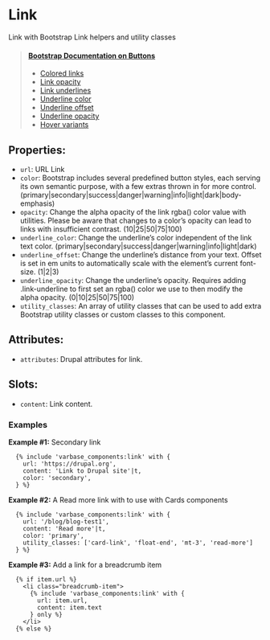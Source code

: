 # Link

Link with Bootstrap Link helpers and utility classes

> #### [Bootstrap Documentation on Buttons](https://getbootstrap.com/docs/5.3/utilities/link/)
> * [Colored links](https://getbootstrap.com/docs/5.3/helpers/colored-links/)
> * [Link opacity](https://getbootstrap.com/docs/5.3/utilities/link/#link-opacity)
> * [Link underlines](https://getbootstrap.com/docs/5.3/utilities/link/#link-underlines)
> * [Underline color](https://getbootstrap.com/docs/5.3/utilities/link/#underline-color)
> * [Underline offset](https://getbootstrap.com/docs/5.3/utilities/link/#underline-offset)
> * [Underline opacity](https://getbootstrap.com/docs/5.3/utilities/link/#underline-opacity)
> * [Hover variants](https://getbootstrap.com/docs/5.3/utilities/link/#hover-variants)

## Properties:
* `url`: URL Link
* `color`: Bootstrap includes several predefined button styles, each serving its own
          semantic purpose, with a few extras thrown in for more control.
          (primary|secondary|success|danger|warning|info|light|dark|body-emphasis)
* `opacity`: Change the alpha opacity of the link rgba() color value with utilities.
            Please be aware that changes to a color’s opacity can lead to links with
            insufficient contrast.
            (10|25|50|75|100)
* `underline_color`: Change the underline’s color independent of the link text color.
                    (primary|secondary|success|danger|warning|info|light|dark)
* `underline_offset`: Change the underline’s distance from your text. Offset is set in em
                     units to automatically scale with the element’s current font-size.
                     (1|2|3)
* `underline_opacity`: Change the underline’s opacity. Requires adding .link-underline to
                      first set an rgba() color we use to then modify the alpha opacity.
                      (0|10|25|50|75|100)
* `utility_classes`: An array of utility classes that can
                    be used to add extra Bootstrap utility classes or custom
                    classes to this component.

## Attributes:
* `attributes`: Drupal attributes for link.

## Slots:
* `content`: Link content.

### Examples
**Example #1:** Secondary link
```
  {% include 'varbase_components:link' with {
    url: 'https://drupal.org',
    content: 'Link to Drupal site'|t,
    color: 'secondary',
  } %}
```

**Example #2:** A Read more link with to use with Cards components
```
  {% include 'varbase_components:link' with {
    url: '/blog/blog-test1',
    content: 'Read more'|t,
    color: 'primary',
    utility_classes: ['card-link', 'float-end', 'mt-3', 'read-more']
  } %}
```

**Example #3:** Add a link for a breadcrumb item
```
  {% if item.url %}
    <li class="breadcrumb-item">
      {% include 'varbase_components:link' with {
        url: item.url,
        content: item.text
      } only %}
    </li>
  {% else %}
```
